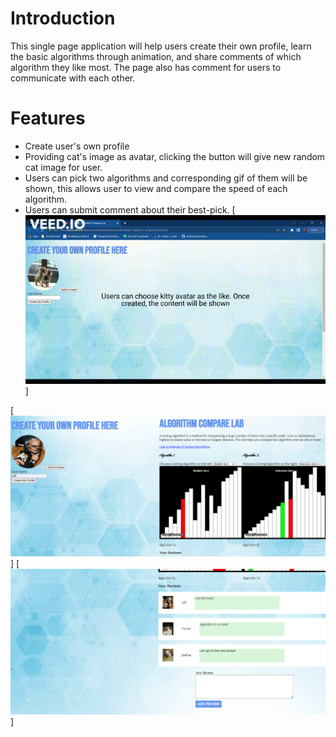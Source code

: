 # Introduction
This single page application will help users create their own profile, learn the basic algorithms through animation, and share comments of which algorithm they like most. The page also has comment for users to communicate with each other.

# Features
* Create user's own profile
* Providing cat's image as avatar, clicking the button will give new random cat image for user.
* Users can pick two algorithms and corresponding gif of them will be shown, this allows user to view and compare the speed of each algorithm.
* Users can submit comment about their best-pick.
[![webpage_gif_001](pictures/Phase%201%20project%20demo%20Sorting%20Algorithm%20Introduction%20Website%20220518.gif)]

[![webpage_pic_001](pictures/Sorting%20Algorithm%20Website%20220517-001.png)]
[![webpage_pic_002](pictures/Sorting%20Algorithm%20Website%20220517-002.png)]